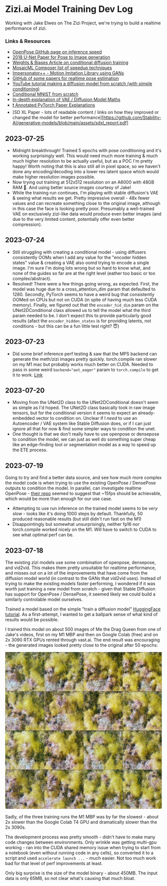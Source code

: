 # Zizi.ai Model Training Dev Log

Working with Jake Elwes on The Zizi Project, we're trying to build a realtime performance of zizi.

### Links & Resources

- [OpenPose GitHub page on inference speed](https://github.com/CMU-Perceptual-Computing-Lab/openpose/blob/master/doc/06_maximizing_openpose_speed.md)
- [2018 U-Net Paper for Pose to Image generation](https://compvis.github.io/vunet/)
- [Weights & Biases Article on conditional diffusion training](https://wandb.ai/capecape/train_sd/reports/)
- [MosaicML Composer list of speedup techniques](https://github.com/mosaicml/composer)
- [Impersonator++ - Motion Imitation Library using GANs](https://svip-lab.github.io/project/impersonator.html)
- [GitHub of some papers for realtime pose estimation](https://github.com/cbsudux/awesome-human-pose-estimation#real-time-pose-estimation)
- [YouTube tutorial making a diffusion model from scratch (with simple conditioning)](https://www.youtube.com/watch?v=TBCRlnwJtZU)
- [Conditional MNIST from scratch](https://github.com/TeaPearce/Conditional_Diffusion_MNIST)
- [In-depth explanation of VAE / Diffusion Model Maths](https://towardsdatascience.com/generating-images-using-vaes-gans-and-diffusion-models-48963ddeb2b2)
- [❗️ Annotated PyTorch Paper Explanations](https://nn.labml.ai/)
- [SD XL Paper - lots of readable content / links on how they improved or changed the model for better performance][https://github.com/Stability-AI/generative-models/blob/main/assets/sdxl_report.pdf]

## 2023-07-25

- Midnight breakthrough! Trained 5 epochs with pose conditioning and it's working surprisingly well. This would need much more training & much much higher resolution to be actually useful, but as a POC I'm pretty happy! Worth noting that this is also still all in pixel space, so we haven't done any encoding/decoding into a lower res latent space which would make higher resolution images possible.
- Now trying out training at 512x512 resolution on an A6000 with 48GB RAM 🤑. And using better source images courtesy of Jake!
- While the training run continues, I'm playing with stable diffusion's VAE & seeing what results we get. Pretty impressive overall - 48x fewer values and can recreate something close to the original image, although in this case the face is looking pretty poor. Presumably a well-trained VAE on exclusively zizi-like data would produce even better images (and due to the very limited content, potentially offer even better compression).

## 2023-07-24

- Still struggling with creating a conditional model - using diffusers consistently OOMs when I add any value for the "encoder hidden states" value & creating a VAE also oomd trying to encode a single image. I'm sure I'm doing lots wrong but so hard to know what, and none of the guides so far are at the right level (eather too basic or too complex/abstract).
- Resolved! There were a few things going wrong, as expected. First, the model was huge due to a cross_attention_dim param that defaulted to 1280. Secondly, PyTorch seems to have a weird bug that consistently OOMed on CPUs but not on CUDA (in spite of having much less CUDA memory). Finally, we figured out that the `encoder_hid_dim` param on the UNet2DConditional class allowed us to tell the model what the third param needed to be. I don't expect this to provide particularly good results (afact the `encoder_hidden_states` is for providing latents, not conditions - but this can be a fun little test right? 😇)

## 2023-07-23

- Did some brief inference perf testing & saw that the MPS backend can generate the meth/zizi images pretty quickly. torch.compile ran slower on my M1 mac but probably works much better on CUDA. Needed to pass in some weird `backend="aot_eager"` param to `torch.compile` to get it to work. [Link](https://github.com/pytorch/pytorch/pull/96980/files)

## 2023-07-20

- Moving from the UNet2D class to the UNet2DConditional doesn't seem as simple as I'd hoped. The UNet2D class basically took in raw image tensors, but for the conditional version it seems to expect an already-embedded vector to condition on. Unclear if I _need_ to use an Autoencoder / VAE system like Stable Diffusion does, or if I can just ignore all that for now & find some simpler ways to condition the unet.
- One thought is that we don't really have to use openpose or densepose to condition the model, we can just as well do something super cheap like an edge-finding tool or segmentation model as a way to speed up the ETE process.

## 2023-07-19

Going to try and find a better data source, and see how much more complex the model code is when trying to use the existing OpenPose / DensePose outputs to condition the model. In parallel, can investigate realtime OpenPose - [their repo](https://github.com/CMU-Perceptual-Computing-Lab/openpose/blob/master/doc/06_maximizing_openpose_speed.md) seemed to suggest that ~15fps should be achievable, which would be more than enough for our use case.

- Attempting to use run inference on the trained model seems to be _very_ slow - looks like it's doing 1000 steps by default. Thankfully, 50 produced reasonable results (but still didn't run fast on the M1)
- Disappointingly but somewhat unsurprisingly, neither fp16 nor torch.compile worked nicely on the M1. Will have to switch to CUDA to see what optimal perf can be.

## 2023-07-18

The existing zizi models use some combination of openpose, densepose, and vid2vid. This makes them pretty unsuitable for realtime performance, and misses out on a lot of the improvements that have come from the diffusion model world (in contrast to the GANs that vid2vid uses). Instead of trying to make the existing models faster performing, I wondered if it was worth just training a new model from scratch - given that Stable Diffusion has support for OpenPose / DensePose, it seemed likely we could build a similarly controlable model ourselves.

Trained a model based on the simple "train a diffusion model" [HuggingFace tutorial](https://huggingface.co/docs/diffusers/v0.18.2/en/tutorials/basic_training). As a first-attempt, I wanted to get a ballpark sense of what kind of results would be possible.

I trained this model on about 500 images of Me the Drag Queen from one of Jake's videos, first on my M1 MBP and then on Google Colab (free) and on 2x 3090 RTX GPUs rented through vast.ai. The end result was encouraging - the generated images looked pretty close to the original after 50 epochs:

![Model Improvements while training](/docs/assets/images/zizi/first-training.gif)

Sadly, of the three training runs the M1 MBP was by far the slowest - about 2x slower than the Google Colab T4 GPU and dramatically slower than the 2x 3090s.

The development process was pretty smooth - didn't have to make many code changes between environments. Only wrinkle was getting multi-gpu working - ran into the CUDA shared memory issue when trying to start from a notebook (even without running code in any cells), so converted it to a script and used `accelerate launch ...` - much easier. Not too much work bad for that level of perf improvements at least.

Only big surprise is the size of the model binary - about 450MB. The input data is only 65MB, so not clear what's causing that much bloat.
